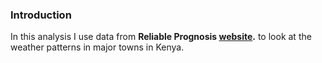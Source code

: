 ### Introduction
In this analysis I use data from **Reliable Prognosis [website](https://rp5.ru/).** to look at the weather patterns in major towns in Kenya.
